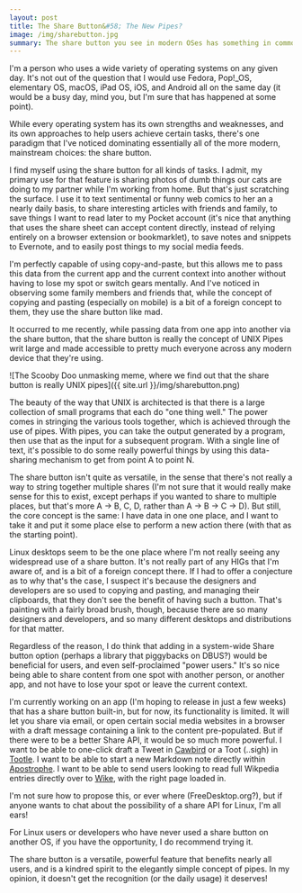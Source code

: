 ```yaml
---
layout: post
title: The Share Button&#58; The New Pipes?
image: /img/sharebutton.jpg
summary: The share button you see in modern OSes has something in common with a classic computing concept you might not have considered.
---
```


I'm a person who uses a wide variety of operating systems on any given day. It's not out of the question that I would use Fedora, Pop!_OS, elementary OS, macOS, iPad OS, iOS, and Android all on the same day (it would be a busy day, mind you, but I'm sure that has happened at some point). 

While every operating system has its own strengths and weaknesses, and its own approaches to help users achieve certain tasks, there's one paradigm that I've noticed dominating essentially all of the more modern, mainstream choices: the share button.

I find myself using the share button for all kinds of tasks. I admit, my primary use for that feature is sharing photos of dumb things our cats are doing to my partner while I'm working from home. But that's just scratching the surface. I use it to text sentimental or funny web comics to her an a nearly daily basis, to share interesting articles with friends and family, to save things I want to read later to my Pocket account (it's nice that anything that uses the share sheet can accept content directly, instead of relying entirely on a browser extension or bookmarklet), to save notes and snippets to Evernote, and to easily post things to my social media feeds. 

I'm perfectly capable of using copy-and-paste, but this allows me to pass this data from the current app and the current context into another without having to lose my spot or switch gears mentally. And I've noticed in observing some family members and friends that, while the concept of copying and pasting (especially on mobile) is a bit of a foreign concept to them, they use the share button like mad.

It occurred to me recently, while passing data from one app into another via the share button, that the share button is really the concept of UNIX Pipes writ large and made accessible to pretty much everyone across any modern device that they're using.

![The Scooby Doo unmasking meme, where we find out that the share button is really UNIX pipes]({{ site.url }}/img/sharebutton.png)

The beauty of the way that UNIX is architected is that there is a large collection of small programs that each do "one thing well." The power comes in stringing the various tools together, which is achieved through the use of pipes. With pipes, you can take the output generated by a program, then use that as the input for a subsequent program. With a single line of text, it's possible to do some really powerful things by using this data-sharing mechanism to get from point A to point N.

The share button isn't quite as versatile, in the sense that there's not really a way to string together multiple shares (I'm not sure that it would really make sense for this to exist, except perhaps if you wanted to share to multiple places, but that's more A -> B, C, D, rather than A -> B -> C -> D). But still, the core concept is the same: I have data in one one place, and I want to take it and put it some place else to perform a new action there (with that as the starting point). 

Linux desktops seem to be the one place where I'm not really seeing any widespread use of a share button. It's not really part of any HIGs that I'm aware of, and is a bit of a foreign concept there. If I had to offer a conjecture as to why that's the case, I suspect it's because the designers and developers are so used to copying and pasting, and managing their clipboards, that they don't see the benefit of having such a button. That's painting with a fairly broad brush, though, because there are so many designers and developers, and so many different desktops and distributions for that matter.

Regardless of the reason, I do think that adding in a system-wide Share button option (perhaps a library that piggybacks on DBUS?) would be beneficial for users, and even self-proclaimed "power users." It's so nice being able to share content from one spot with another person, or another app, and not have to lose your spot or leave the current context.

I'm currently working on an app (I'm hoping to release in just a few weeks) that has a share button built-in, but for now, its functionality is limited. It will let you share via email, or open certain social media websites in a browser with a draft message containing a link to the content pre-populated. But if there were to be a better Share API, it would be so much more powerful. I want to be able to one-click draft a Tweet in [Cawbird](https://flathub.org/apps/details/uk.co.ibboard.cawbird) or a Toot (..sigh) in [Tootle](https://flathub.org/apps/details/com.github.bleakgrey.tootle). I want to be able to start a new Markdown note directly within [Apostrophe](https://flathub.org/apps/details/org.gnome.gitlab.somas.Apostrophe). I want to be able to send users looking to read full Wikpedia entries directly over to [Wike](https://flathub.org/apps/details/com.github.hugolabe.Wike), with the right page loaded in.

I'm not sure how to propose this, or ever where (FreeDesktop.org?), but if anyone wants to chat about the possibility of a share API for Linux, I'm all ears!

For Linux users or developers who have never used a share button on another OS, if you have the opportunity, I do recommend trying it.

The share button is a versatile, powerful feature that benefits nearly all users, and is a kindred spirit to the elegantly simple concept of pipes. In my opinion, it doesn't get the recognition (or the daily usage) it deserves! 
